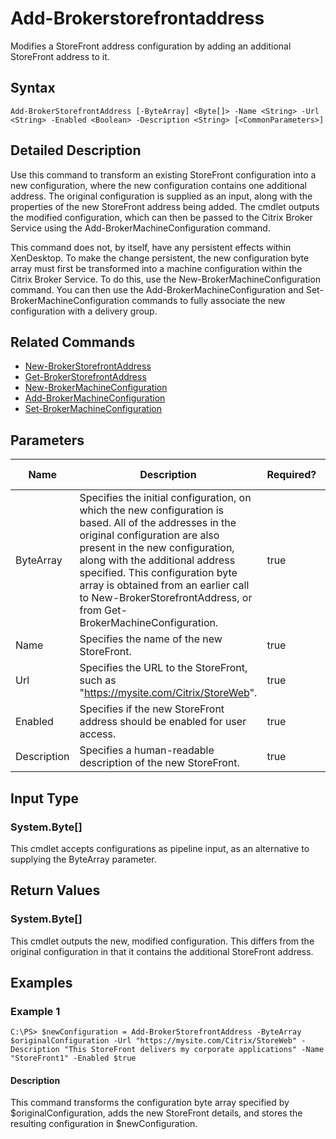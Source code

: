 ﻿
# Add-Brokerstorefrontaddress
Modifies a StoreFront address configuration by adding an additional StoreFront address to it.
## Syntax

```
Add-BrokerStorefrontAddress [-ByteArray] <Byte[]> -Name <String> -Url <String> -Enabled <Boolean> -Description <String> [<CommonParameters>]
```

## Detailed Description
Use this command to transform an existing StoreFront configuration into a new configuration, where the new configuration contains one additional address. The original configuration is supplied as an input, along with the properties of the new StoreFront address being added. The cmdlet outputs the modified configuration, which can then be passed to the Citrix Broker Service using the Add-BrokerMachineConfiguration command.


This command does not, by itself, have any persistent effects within XenDesktop. To make the change persistent, the new configuration byte array must first be transformed into a machine configuration within the Citrix Broker Service. To do this, use the New-BrokerMachineConfiguration command. You can then use the Add-BrokerMachineConfiguration and Set-BrokerMachineConfiguration commands to fully associate the new configuration with a delivery group.


## Related Commands

* [New-BrokerStorefrontAddress](../New-BrokerStorefrontAddress/)
* [Get-BrokerStorefrontAddress](../Get-BrokerStorefrontAddress/)
* [New-BrokerMachineConfiguration](../New-BrokerMachineConfiguration/)
* [Add-BrokerMachineConfiguration](../Add-BrokerMachineConfiguration/)
* [Set-BrokerMachineConfiguration](../Set-BrokerMachineConfiguration/)
## Parameters
| Name   | Description | Required? | Pipeline Input | Default Value |
| --- | --- | --- | --- | --- |
| ByteArray | Specifies the initial configuration, on which the new configuration is based. All of the addresses in the original configuration are also present in the new configuration, along with the additional address specified. This configuration byte array is obtained from an earlier call to New-BrokerStorefrontAddress, or from Get-BrokerMachineConfiguration. | true | true (ByValue) |  |
| Name | Specifies the name of the new StoreFront. | true | false |  |
| Url | Specifies the URL to the StoreFront, such as "https://mysite.com/Citrix/StoreWeb". | true | false |  |
| Enabled | Specifies if the new StoreFront address should be enabled for user access. | true | false |  |
| Description | Specifies a human-readable description of the new StoreFront. | true | false |  |

## Input Type

### System.Byte\[\]
This cmdlet accepts configurations as pipeline input, as an alternative to supplying the ByteArray parameter.
## Return Values

### System.Byte\[\]
This cmdlet outputs the new, modified configuration. This differs from the original configuration in that it contains the additional StoreFront address.
## Examples

### Example 1

```
C:\PS> $newConfiguration = Add-BrokerStorefrontAddress -ByteArray $originalConfiguration -Url "https://mysite.com/Citrix/StoreWeb" -Description "This StoreFront delivers my corporate applications" -Name "StoreFront1" -Enabled $true
```

#### Description
This command transforms the configuration byte array specified by \$originalConfiguration, adds the new StoreFront details, and stores the resulting configuration in \$newConfiguration.
